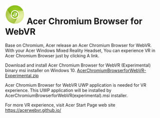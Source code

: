# ![Logo](chrome/app/theme/chromium/AcerChromiumBrowser_logo_64.png) Acer Chromium Browser for WebVR

Base on Chromium, Acer release an Acer Chromium Browser for WebVR. With your Acer Windows Mixed Reality Headset, You can experience VR in Acer Chromium Browser just by clicking A link.

Download and install Acer Chromium Browser for WebVR (Experimental) binary msi installer on Windows 10.
[AcerChromiumBrowserforWebVR-Experimental.zip](https://github.com/aileolin1981/chromium/releases/tag/Acer-Chromiun-Browser-v1.00.1001)

Acer Chromium Browser for WebVR UWP application is needed for VR experience. This UWP application will be installed by AcerChromiumBrowserforWebVR(experimental).msi installer.

For more VR experience, visit Acer Start Page web site https://acerwebvr.github.io/
